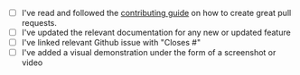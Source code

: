 <!-- Thanks so much for your PR, your contribution is appreciated! ❤️ -->

- [ ] I've read and followed the [contributing guide](https://github.com/mui/mui-toolpad/blob/master/CONTRIBUTING.md#sending-a-pull-request) on how to create great pull requests.
- [ ] I've updated the relevant documentation for any new or updated feature
- [ ] I've linked relevant Github issue with "Closes #<issue id>"
- [ ] I've added a visual demonstration under the form of a screenshot or video
